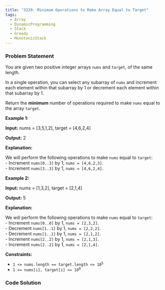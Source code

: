 ```yaml
---
title: "3229: Minimum Operations to Make Array Equal to Target"
tags:
  - Array
  - DynamicProgramming
  - Stack
  - Greedy
  - MonotonicStack
---
```

### Problem Statement

<p>You are given two positive integer arrays <code>nums</code> and <code>target</code>, of the same length.</p>

<p>In a single operation, you can select any subarray of <code>nums</code> and increment each element within that subarray by 1 or decrement each element within that subarray by 1.</p>

<p>Return the <strong>minimum</strong> number of operations required to make <code>nums</code> equal to the array <code>target</code>.</p>


<p><strong class="example">Example 1:</strong></p>

<div class="example-block">
<p><strong>Input:</strong> <span class="example-io">nums = [3,5,1,2], target = [4,6,2,4]</span></p>

<p><strong>Output:</strong> <span class="example-io">2</span></p>

<p><strong>Explanation:</strong></p>

<p>We will perform the following operations to make <code>nums</code> equal to <code>target</code>:<br />
- Increment <code>nums[0..3]</code> by 1, <code>nums = [4,6,2,3]</code>.<br />
- Increment <code>nums[3..3]</code> by 1, <code>nums = [4,6,2,4]</code>.</p>
</div>

<p><strong class="example">Example 2:</strong></p>

<div class="example-block">
<p><strong>Input:</strong> <span class="example-io">nums = [1,3,2], target = [2,1,4]</span></p>

<p><strong>Output:</strong> <span class="example-io">5</span></p>

<p><strong>Explanation:</strong></p>

<p>We will perform the following operations to make <code>nums</code> equal to <code>target</code>:<br />
- Increment <code>nums[0..0]</code> by 1, <code>nums = [2,3,2]</code>.<br />
- Decrement <code>nums[1..1]</code> by 1, <code>nums = [2,2,2]</code>.<br />
- Decrement <code>nums[1..1]</code> by 1, <code>nums = [2,1,2]</code>.<br />
- Increment <code>nums[2..2]</code> by 1, <code>nums = [2,1,3]</code>.<br />
- Increment <code>nums[2..2]</code> by 1, <code>nums = [2,1,4]</code>.</p>
</div>


<p><strong>Constraints:</strong></p>

<ul>
	<li><code>1 &lt;= nums.length == target.length &lt;= 10<sup>5</sup></code></li>
	<li><code>1 &lt;= nums[i], target[i] &lt;= 10<sup>8</sup></code></li>
</ul>


### Code Solution

```python

```
